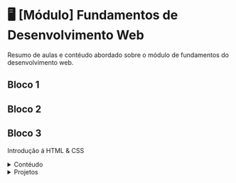 # 🖥 [Módulo] Fundamentos de Desenvolvimento Web 

Resumo de aulas e contéudo abordado sobre o módulo de fundamentos do desenvolvimento web.

## Bloco 1

## Bloco 2

## Bloco 3

Introdução á HTML & CSS

<details>
    <summary>Contéudo</summary>
    <div>
        <ol>
            <li>
                <details>
                    <summary>Estruturas de página</summary>
                    <div>
                        Explicação sobre estrutura HTML e suas tags
                    </div>
                </details>
            </li>
        </ol>
    </div>
</details>

<details>
    <summary>Projetos</summary>
    <div>
        <ul>
            <li>
                <details>
                    <summary><i>Lessons Learned</i></summary>
                    <div>
                        Explicação sobre estrutura HTML e suas tags
                    </div>
                </details>
            </li>
        </ul>
    </div>

</details>